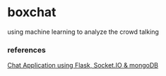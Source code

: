 # boxchat
using machine learning to analyze the crowd talking

### references

[Chat Application using Flask, Socket.IO & mongoDB](https://www.youtube.com/watch?v=uJC8A_7VZOA&list=PLyb_C2HpOQSBUEDI7tx_W4hAz699B6D7p&index=1)
